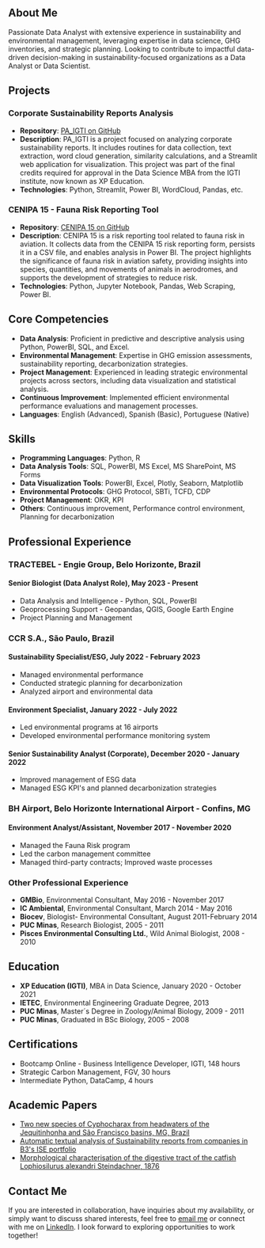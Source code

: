 ## About Me

Passionate Data Analyst with extensive experience in sustainability and environmental management, leveraging expertise in data science, GHG inventories, and strategic planning. Looking to contribute to impactful data-driven decision-making in sustainability-focused organizations as a Data Analyst or Data Scientist.

## Projects

### Corporate Sustainability Reports Analysis
- **Repository**: [PA_IGTI on GitHub](https://github.com/Mello-Gabriel/PA_IGTI)
- **Description**: PA_IGTI is a project focused on analyzing corporate sustainability reports. It includes routines for data collection, text extraction, word cloud generation, similarity calculations, and a Streamlit web application for visualization. This project was part of the final credits required for approval in the Data Science MBA from the IGTI institute, now known as XP Education.
- **Technologies**: Python, Streamlit, Power BI, WordCloud, Pandas, etc.

### CENIPA 15 - Fauna Risk Reporting Tool
- **Repository**: [CENIPA 15 on GitHub](https://github.com/Mello-Gabriel/cenipa15)
- **Description**: CENIPA 15 is a risk reporting tool related to fauna risk in aviation. It collects data from the CENIPA 15 risk reporting form, persists it in a CSV file, and enables analysis in Power BI. The project highlights the significance of fauna risk in aviation safety, providing insights into species, quantities, and movements of animals in aerodromes, and supports the development of strategies to reduce risk.
- **Technologies**: Python, Jupyter Notebook, Pandas, Web Scraping, Power BI.
  
## Core Competencies

- **Data Analysis**: Proficient in predictive and descriptive analysis using Python, PowerBI, SQL, and Excel.
- **Environmental Management**: Expertise in GHG emission assessments, sustainability reporting, decarbonization strategies.
- **Project Management**: Experienced in leading strategic environmental projects across sectors, including data visualization and statistical analysis.
- **Continuous Improvement**: Implemented efficient environmental performance evaluations and management processes.
- **Languages**: English (Advanced), Spanish (Basic), Portuguese (Native)

## Skills

- **Programming Languages**: Python, R
- **Data Analysis Tools**: SQL, PowerBI, MS Excel, MS SharePoint, MS Forms
- **Data Visualization Tools**: PowerBI, Excel, Plotly, Seaborn, Matplotlib
- **Environmental Protocols**: GHG Protocol, SBTi, TCFD, CDP
- **Project Management**: OKR, KPI
- **Others**: Continuous improvement, Performance control environment, Planning for decarbonization



## Professional Experience

### TRACTEBEL - Engie Group, Belo Horizonte, Brazil
#### Senior Biologist (Data Analyst Role), May 2023 - Present
- Data Analysis and Intelligence - Python, SQL, PowerBI
- Geoprocessing Support - Geopandas, QGIS, Google Earth Engine
- Project Planning and Management

### CCR S.A., São Paulo, Brazil

#### Sustainability Specialist/ESG, July 2022 - February 2023
- Managed environmental performance
- Conducted strategic planning for decarbonization
- Analyzed airport and environmental data

#### Environment Specialist, January 2022 - July 2022
- Led environmental programs at 16 airports
- Developed environmental performance monitoring system

#### Senior Sustainability Analyst (Corporate), December 2020 - January 2022
- Improved management of ESG data
- Managed ESG KPI's and planned decarbonization strategies

### BH Airport, Belo Horizonte International Airport - Confins, MG
#### Environment Analyst/Assistant, November 2017 - November 2020
- Managed the Fauna Risk program
- Led the carbon management committee
- Managed third-party contracts; Improved waste processes

### Other Professional Experience
- **GMBio**, Environmental Consultant, May 2016 - November 2017
- **IC Ambiental**, Environmental Consultant, March 2014 - May 2016
- **Biocev**, Biologist- Environmental Consultant, August 2011-February 2014
- **PUC Minas**, Research Biologist, 2005 - 2011
- **Pisces Environmental Consulting Ltd.**, Wild Animal Biologist, 2008 - 2010

## Education

- **XP Education (IGTI)**, MBA in Data Science, January 2020 - October 2021
- **IETEC**, Environmental Engineering Graduate Degree, 2013
- **PUC Minas**, Master´s Degree in Zoology/Animal Biology, 2009 - 2011
- **PUC Minas**, Graduated in BSc Biology, 2005 - 2008

## Certifications

- Bootcamp Online - Business Intelligence Developer, IGTI, 148 hours
- Strategic Carbon Management, FGV, 30 hours
- Intermediate Python, DataCamp, 4 hours

## Academic Papers

- [Two new species of Cyphocharax from headwaters of the Jequitinhonha and São Francisco basins, MG, Brazil](#)
- [Automatic textual analysis of Sustainability reports from companies in B3's ISE portfolio](#)
- [Morphological characterisation of the digestive tract of the catfish Lophiosilurus alexandri Steindachner, 1876](#)

## Contact Me

If you are interested in collaboration, have inquiries about my availability, or simply want to discuss shared interests, feel free to [email me](mailto:mellogcg@gmail.com) or connect with me on [LinkedIn](https://www.linkedin.com/in/gabriel-guimaraes-de-mello/). I look forward to exploring opportunities to work together!
